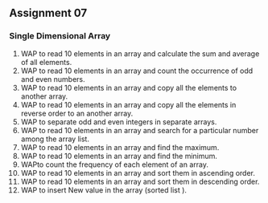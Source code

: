 ## Assignment 07
### Single Dimensional Array
1. WAP to read 10 elements in an array and calculate the sum and average of all elements.
2. WAP to read 10 elements in an array and count the occurrence of odd and even numbers.
3. WAP to read 10 elements in an array and copy all the elements to another array.
4. WAP to read 10 elements in an array and copy all the elements in reverse order to an another array.
5. WAP to separate odd and even integers in separate arrays.
6. WAP to read 10 elements in an array and search for a particular number among the array list.
7. WAP to read 10 elements in an array and find the maximum.
8. WAP to read 10 elements in an array and find the minimum.
9. WAPto count the frequency of each element of an array.
10. WAP to read 10 elements in an array and sort them in ascending order.
11. WAP to read 10 elements in an array and sort them in descending order.
12. WAP to insert New value in the array (sorted list ).